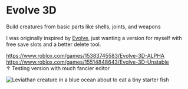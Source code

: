 # Evolve 3D

Build creatures from basic parts like shells, joints, and weapons

I was originally inspired by [Evolve](https://www.roblox.com/games/14958096162/Evolve-Sniffer), just wanting a version for myself with free save slots and a better delete tool.

<https://www.roblox.com/games/15383745583/Evolve-3D-ALPHA>\
<https://www.roblox.com/games/15514848643/Evolve-3D-Unstable>\
↑ Testing version with much fancier editor

![Leviathan creature in a blue ocean about to eat a tiny starter fish](https://tr.rbxcdn.com/180DAY-af896f1acf7b3df88c16e079d3713a25/768/432/Image/Webp/noFilter)
